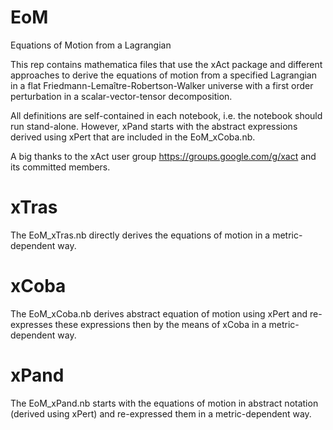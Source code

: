 # EoM
Equations of Motion from a Lagrangian

This rep contains mathematica files that use the xAct package and different approaches to derive the equations of motion from a specified Lagrangian in a flat Friedmann-Lemaître-Robertson-Walker universe with a first order perturbation in a scalar-vector-tensor decomposition.

All definitions are self-contained in each notebook, i.e. the notebook should run stand-alone. However, xPand starts with the abstract expressions derived using xPert that are included in the EoM_xCoba.nb.

A big thanks to the xAct user group https://groups.google.com/g/xact and its committed members.

# xTras
The EoM_xTras.nb directly derives the equations of motion in a metric-dependent way.

# xCoba
The EoM_xCoba.nb derives abstract equation of motion using xPert and re-expresses these expressions then by the means of xCoba in a metric-dependent way.

# xPand
The EoM_xPand.nb starts with the equations of motion in abstract notation (derived using xPert) and re-expressed them in a metric-dependent way.


